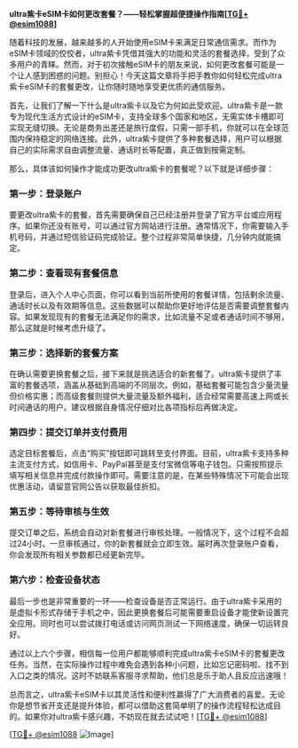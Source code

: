 **ultra紫卡eSIM卡如何更改套餐？——轻松掌握超便捷操作指南[[TG💪+ @esim1088](https://t.me/s/esim1088)]**

随着科技的发展，越来越多的人开始使用eSIM卡来满足日常通信需求。而作为eSIM卡领域的佼佼者，ultra紫卡凭借其强大的功能和灵活的套餐选择，受到了众多用户的青睐。然而，对于初次接触eSIM卡的朋友来说，如何更改套餐可能是一个让人感到困惑的问题。别担心！今天这篇文章将手把手教你如何轻松完成ultra紫卡eSIM卡的套餐更改，让你随时随地享受更优质的通信服务。

首先，让我们了解一下什么是ultra紫卡以及它为何如此受欢迎。ultra紫卡是一款专为现代生活方式设计的eSIM卡，支持全球多个国家和地区，无需实体卡槽即可实现无缝切换。无论是商务出差还是旅行度假，只需一部手机，你就可以在全球范围内保持稳定的网络连接。此外，ultra紫卡提供了多种套餐选择，用户可以根据自己的实际需求自由调整流量、通话时长等配置，真正做到按需定制。

那么，具体该如何操作才能成功更改ultra紫卡的套餐呢？以下就是详细步骤：

### **第一步：登录账户**
要更改ultra紫卡的套餐，首先需要确保自己已经注册并登录了官方平台或应用程序。如果你还没有账号，可以通过官方网站进行注册。通常情况下，你需要输入手机号码，并通过短信验证码完成验证。整个过程非常简单快捷，几分钟内就能搞定。

### **第二步：查看现有套餐信息**
登录后，进入个人中心页面，你可以看到当前所使用的套餐详情，包括剩余流量、通话时长以及有效期等信息。这些数据可以帮助你更好地评估是否需要调整套餐内容。如果发现现有的套餐无法满足你的需求，比如流量不足或者通话时间不够用，那么这就是时候考虑升级了。

### **第三步：选择新的套餐方案**
在确认需要更换套餐之后，接下来就是挑选适合的新套餐了。ultra紫卡提供了丰富的套餐选项，涵盖从基础到高端的不同层次。例如，基础套餐可能包含少量流量但价格实惠；而高级套餐则提供大量流量及额外福利，适合经常需要高速上网或长时间通话的用户。建议根据自身情况仔细对比各项指标后再做决定。

### **第四步：提交订单并支付费用**
选定目标套餐后，点击“购买”按钮即可跳转至支付界面。目前，ultra紫卡支持多种主流支付方式，如信用卡、PayPal甚至是支付宝微信等电子钱包。只需按照提示填写相关信息并完成付款操作即可。需要注意的是，在某些特殊情况下可能会出现优惠活动，请留意官网公告以获取最佳折扣。

### **第五步：等待审核与生效**
提交订单之后，系统会自动对新套餐进行审核处理。一般情况下，这个过程不会超过24小时。一旦审核通过，你的新套餐就会立即生效。届时再次登录账户查看，你会发现所有相关参数都已经更新完毕。

### **第六步：检查设备状态**
最后一步也是非常重要的一环——检查设备是否正常运行。由于ultra紫卡采用的是虚拟卡形式存储于手机之中，因此更换套餐后可能需要重启设备才能使新设置完全应用。同时也可以尝试拨打电话或访问网页测试一下网络速度，确保一切运转良好。

通过以上六个步骤，相信每一位用户都能够顺利完成ultra紫卡eSIM卡的套餐更改任务。当然，在实际操作过程中难免会遇到各种小问题，比如忘记密码啦、找不到入口之类的情况。这时不妨联系客服寻求帮助，他们总是乐于助人且反应迅速哦！

总而言之，ultra紫卡eSIM卡以其灵活性和便利性赢得了广大消费者的喜爱。无论你是想节省开支还是提升体验，都可以借助这套简单明了的操作流程轻松达成目的。如果你对ultra紫卡感兴趣，不妨现在就去试试吧！[[TG💪+ @esim1088](https://t.me/s/esim1088)]

[[TG💪+ @esim1088](https://t.me/s/esim1088) ![Image](https://i.postimg.cc/4NQfJmqS/Snipaste-2025-05-13-00-14-12.png)]